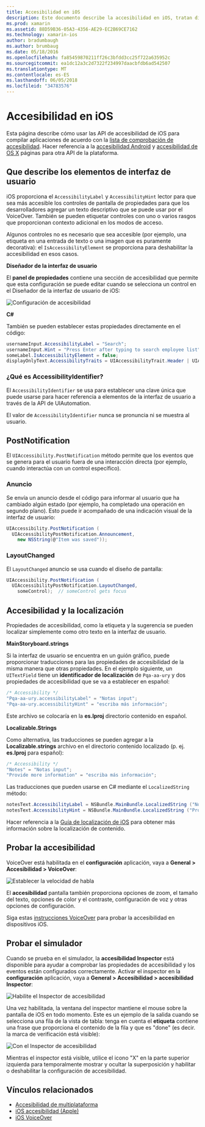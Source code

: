 ```yaml
---
title: Accesibilidad en iOS
description: Este documento describe la accesibilidad en iOS, tratan diversas propiedades y características que pueden utilizarse para hacer que su aplicación pueda usar tantos usuarios como sea posible.
ms.prod: xamarin
ms.assetid: 88D59B36-05A3-4356-AE29-EC2B69CE7162
ms.technology: xamarin-ios
author: bradumbaugh
ms.author: brumbaug
ms.date: 05/18/2016
ms.openlocfilehash: fa85459870211ff26c3bfdd3cc25f722a635952c
ms.sourcegitcommit: ea1dc12a3c2d7322f234997daacbfdb6ad542507
ms.translationtype: MT
ms.contentlocale: es-ES
ms.lasthandoff: 06/05/2018
ms.locfileid: "34783576"
---
```

# <a name="accessibility-on-ios"></a>Accesibilidad en iOS

Esta página describe cómo usar las API de accesibilidad de iOS para compilar aplicaciones de acuerdo con la [lista de comprobación de accesibilidad](~/cross-platform/app-fundamentals/accessibility.md).
Hacer referencia a la [accesibilidad Android](~/android/app-fundamentals/accessibility.md) y [accesibilidad de OS X](~/mac/app-fundamentals/accessibility.md) páginas para otra API de la plataforma.

## <a name="describing-ui-elements"></a>Que describe los elementos de interfaz de usuario

iOS proporciona el `AccessibilityLabel` y `AccessibilityHint` lector para que sea más accesible los controles de pantalla de propiedades para que los desarrolladores agregar un texto descriptivo que se puede usar por el VoiceOver. También se pueden etiquetar controles con uno o varios rasgos que proporcionan contexto adicional en los modos de acceso.

Algunos controles no es necesario que sea accesible (por ejemplo, una etiqueta en una entrada de texto o una imagen que es puramente decorativa): el `IsAccessibilityElement` se proporciona para deshabilitar la accesibilidad en esos casos.

**Diseñador de la interfaz de usuario**

El **panel de propiedades** contiene una sección de accesibilidad que permite que esta configuración se puede editar cuando se selecciona un control en el Diseñador de la interfaz de usuario de iOS:

![](accessibility-images/ios-designer-sml.png "Configuración de accesibilidad")

**C#**

También se pueden establecer estas propiedades directamente en el código:

```csharp
usernameInput.AccessibilityLabel = "Search";
usernameInput.Hint = "Press Enter after typing to search employee list";
someLabel.IsAccessibilityElement = false;
displayOnlyText.AccessibilityTraits = UIAccessibilityTrait.Header | UIAccessibilityTrait.Selected;
```

### <a name="what-is-accessibilityidentifier"></a>¿Qué es AccessibilityIdentifier?

El `AccessibilityIdentifier` se usa para establecer una clave única que puede usarse para hacer referencia a elementos de la interfaz de usuario a través de la API de UIAutomation.

El valor de `AccessibilityIdentifier` nunca se pronuncia ni se muestra al usuario.

<a name="postnotification" />

## <a name="postnotification"></a>PostNotification

El `UIAccessibility.PostNotification` método permite que los eventos que se genera para el usuario fuera de una interacción directa (por ejemplo, cuando interactúa con un control específico).

### <a name="announcement"></a>Anuncio

Se envía un anuncio desde el código para informar al usuario que ha cambiado algún estado (por ejemplo, ha completado una operación en segundo plano). Esto puede ir acompañado de una indicación visual de la interfaz de usuario:

```csharp
UIAccessibility.PostNotification (
  UIAccessibilityPostNotification.Announcement,
    new NSString(@"Item was saved"));
```

### <a name="layoutchanged"></a>LayoutChanged

El `LayoutChanged` anuncio se usa cuando el diseño de pantalla:

```csharp
UIAccessibility.PostNotification (
  UIAccessibilityPostNotification.LayoutChanged,
    someControl);  // someControl gets focus
```


## <a name="accessibility-and-localization"></a>Accesibilidad y la localización

Propiedades de accesibilidad, como la etiqueta y la sugerencia se pueden localizar simplemente como otro texto en la interfaz de usuario.

**MainStoryboard.strings**

Si la interfaz de usuario se encuentra en un guión gráfico, puede proporcionar traducciones para las propiedades de accesibilidad de la misma manera que otras propiedades. En el ejemplo siguiente, un `UITextField` tiene un **identificador de localización** de `Pqa-aa-ury` y dos propiedades de accesibilidad que se va a establecer en español:

```csharp
/* Accessibility */
"Pqa-aa-ury.accessibilityLabel" = "Notas input";
"Pqa-aa-ury.accessibilityHint" = "escriba más información";
```

Este archivo se colocaría en la **es.lproj** directorio contenido en español.

**Localizable.Strings**

Como alternativa, las traducciones se pueden agregar a la **Localizable.strings** archivo en el directorio contenido localizado (p. ej. **es.lproj** para español):

```csharp
/* Accessibility */
"Notes" = "Notas input";
"Provide more information" = "escriba más información";
```

Las traducciones que pueden usarse en C# mediante el `LocalizedString` método:

```csharp
notesText.AccessibilityLabel = NSBundle.MainBundle.LocalizedString ("Notes", "");
notesText.AccessibilityHint = NSBundle.MainBundle.LocalizedString ("Provide more information", "");
```

Hacer referencia a la [Guía de localización de iOS](~/ios/app-fundamentals/localization/index.md) para obtener más información sobre la localización de contenido.

<a name="testing" />

## <a name="testing-accessibility"></a>Probar la accesibilidad

VoiceOver está habilitada en el **configuración** aplicación, vaya a **General > Accesibilidad > VoiceOver**:

![](accessibility-images/settings-sml.png "Establecer la velocidad de habla")

El **accesibilidad** pantalla también proporciona opciones de zoom, el tamaño del texto, opciones de color y el contraste, configuración de voz y otras opciones de configuración.

Siga estas [instrucciones VoiceOver](https://developer.apple.com/library/ios/technotes/TestingAccessibilityOfiOSApps/TestAccessibilityonYourDevicewithVoiceOver/TestAccessibilityonYourDevicewithVoiceOver.html) para probar la accesibilidad en dispositivos iOS.


## <a name="simulator-testing"></a>Probar el simulador

Cuando se prueba en el simulador, la **accesibilidad Inspector** está disponible para ayudar a comprobar las propiedades de accesibilidad y los eventos están configurados correctamente. Activar el inspector en la **configuración** aplicación, vaya a **General > Accesibilidad > accesibilidad Inspector**:

![](accessibility-images/settings-inspector-sml.png "Habilite el Inspector de accesibilidad")

Una vez habilitada, la ventana del inspector mantiene el mouse sobre la pantalla de iOS en todo momento.
Este es un ejemplo de la salida cuando se selecciona una fila de la vista de tabla: tenga en cuenta el **etiqueta** contiene una frase que proporciona el contenido de la fila y que es "done" (es decir. la marca de verificación está visible):

![](accessibility-images/tableview-a11y-sml.png "Con el Inspector de accesibilidad")

Mientras el inspector está visible, utilice el icono "X" en la parte superior izquierda para temporalmente mostrar y ocultar la superposición y habilitar o deshabilitar la configuración de accesibilidad.



## <a name="related-links"></a>Vínculos relacionados

- [Accesibilidad de multiplataforma](~/cross-platform/app-fundamentals/accessibility.md)
- [iOS accesibilidad (Apple)](https://developer.apple.com/library/ios/documentation/UserExperience/Conceptual/iPhoneAccessibility/Accessibility_on_iPhone/Accessibility_on_iPhone.html)
- [iOS VoiceOver](http://www.apple.com/accessibility/ios/voiceover/)
